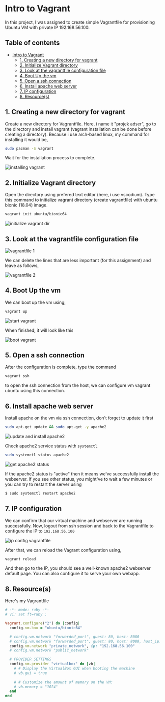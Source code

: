 # Intro to Vagrant

In this project, I was assigned to create simple Vagrantfile for provisioning Ubuntu VM with private IP 192.168.56.100.

## Table of contents <!-- omit in toc -->

- [Intro to Vagrant](#intro-to-vagrant)
  - [1. Creating a new directory for vagrant](#1-creating-a-new-directory-for-vagrant)
  - [2. Initialize Vagrant directory](#2-initialize-vagrant-directory)
  - [3. Look at the vagrantfile configuration file](#3-look-at-the-vagrantfile-configuration-file)
  - [4. Boot Up the vm](#4-boot-up-the-vm)
  - [5. Open a ssh connection](#5-open-a-ssh-connection)
  - [6. Install apache web server](#6-install-apache-web-server)
  - [7. IP configuration](#7-ip-configuration)
  - [8. Resource(s)](#8-resources)

## 1. Creating a new directory for vagrant

Create a new directory for Vagrantfile. Here, i name it "projek adser", go to the directory and install vagrant (vagrant installation can be done before creating a directory). Because i use arch-based linux, my command for installing it would be,

```bash
sudo pacman -S vagrant
```

Wait for the installation process to complete.

![installing vagrant](img/intro-vgr-001.png)

## 2. Initialize Vagrant directory

Open the directory using prefered text editor (here, i use vscodium). Type this command to initialize vagrant directory (create vagrantfile) with ubuntu bionic (18.04) image.

``` bash
vagrant init ubuntu/bionic64
```

![initialize vagrant dir](img/intro-vgr-002.png)

## 3. Look at the vagrantfile configuration file

![vagrantfile 1](img/intro-vgr-003.png)

We can delete the lines that are less important (for this assignment) and leave as follows,

![vagrantfile 2](img/intro-vgr-004.png)

## 4. Boot Up the vm

We can boot up the vm using,

```bash
vagrant up
```

![start vagrant](img/intro-vgr-005.png)

When finished, it will look like this

![boot vagrant](img/intro-vgr-006.png)

## 5. Open a ssh connection

After the configuration is complete, type the command

```bash
vagrant ssh
```

to open the ssh connection from the host, we can configure vm vagrant ubuntu using this connection.

## 6. Install apache web server

Install apache on the vm via ssh connection, don't forget to update it first

```bash
sudo apt-get update && sudo apt-get -y apache2
```

![update and install apache2](img/intro-vgr-008.png)

Check apache2 service status with `systemctl`.

```bash
sudo systemctl status apache2
```

![get apache2 status](img/intro-vgr-009.png)

If the apache2 status is "active" then it means we've successfully install the webserver. If you see other status, you might've to wait a few minutes or you can try to restart the server using

```bash
$ sudo systemctl restart apache2
```

## 7. IP configuration

We can confirm that our virtual machine and webserver are running successfully. Now, logout from ssh session and back to the Vagrantfile to configure the IP to `192.168.56.100`

![ip config vagrantfile](img/intro-vgr-010.png)

After that, we can reload the Vagrant configuration using,

```bash
vagrant reload
```

And then go to the IP, you should see a well-known apache2 webserver default page. You can also configure it to serve your own webapp.

## 8. Resource(s)

Here's my Vagrantfile

```ruby
# -*- mode: ruby -*-
# vi: set ft=ruby :

Vagrant.configure("2") do |config|
  config.vm.box = "ubuntu/bionic64"

  # config.vm.network "forwarded_port", guest: 80, host: 8080
  # config.vm.network "forwarded_port", guest: 80, host: 8080, host_ip: "127.0.0.1"
  config.vm.network "private_network", ip: "192.168.56.100"
  # config.vm.network "public_network"

  # PROVIDER SETTINGS
  config.vm.provider "virtualbox" do |vb|
    # # Display the VirtualBox GUI when booting the machine
    # vb.gui = true
  
    # # Customize the amount of memory on the VM:
    # vb.memory = "1024"
  end
end
```
